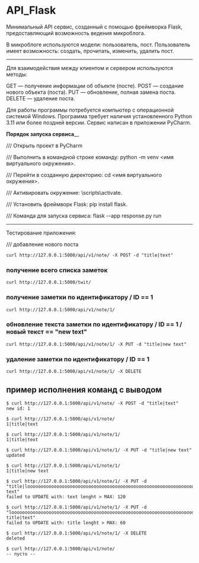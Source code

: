# API_Flask

Минимальный API сервис, созданный с помощью фреймворка Flask, предоставляющий возможность ведения микроблога.

В микроблоге используются модели:
  пользователь,
  пост.
Пользователь имеет возможность:
  создать,
  прочитать,
  изменить,
  удалить пост.
_________________________________________

Для взаимодействия между клиентом и сервером используются методы:

GET — получение информации об объекте (посте).
POST — создание нового объекта (поста).
PUT — обновление, полная замена поста.
DELETE — удаление поста.

Для работы программы потребуется компьютер с операционной системой Windows. 
Программа требует наличия установленного Python 3.11 или более поздней версии.
Сервис написан в приложении PyCharm.

________Порядок запуска сервиса__________

/// Открыть проект в PyCharm

/// Выполнить в командной строке команду: python -m venv <имя виртуального окружения>.

/// Перейти в созданную директорию: cd <имя виртуального окружения>.

/// Активировать окружение: \scripts\activate.

/// Установить фреймворк Flask: pip install flask.

/// Команда для запуска сервиса: flask --app response.py run

_________________________________________

Тестирование приложения:

/// добавление нового поста
```
curl http://127.0.0.1:5000/api/v1/note/ -X POST -d "title|text"
```

### получение всего списка заметок
```
curl http://127.0.0.1:5000/twit/
```

### получение заметки по идентификатору / ID == 1
```
curl http://127.0.0.1:5000/api/v1/note/1/
```

### обновление текста заметки по идентификатору / ID == 1 /  новый текст == "new text"
```
curl http://127.0.0.1:5000/api/v1/note/1/ -X PUT -d "title|new text"
```

### удаление заметки по идентификатору / ID == 1
```
curl http://127.0.0.1:5000/api/v1/note/1/ -X DELETE
```


## пример исполнения команд с выводом

```
$ curl http://127.0.0.1:5000/api/v1/note/ -X POST -d "title|text"
new id: 1

$ curl http://127.0.0.1:5000/api/v1/note/
1|title|text

$ curl http://127.0.0.1:5000/api/v1/note/1/
1|title|text

$ curl http://127.0.0.1:5000/api/v1/note/1/ -X PUT -d "title|new text"
updated

$ curl http://127.0.0.1:5000/api/v1/note/1/
1|title|new text

$ curl http://127.0.0.1:5000/api/v1/note/1/ -X PUT -d "title|loooooooooooooooooooooooooooooooooooooooooooooooooooooooooooooooooooooooooooooooooooooooooooooooooooooooooooooooooooooooooong text"
failed to UPDATE with: text lenght > MAX: 120

$ curl http://127.0.0.1:5000/api/v1/note/1/ -X PUT -d "loooooooooooooooooooooooooooooooooooooooooooooooooooooooooooooooooooooooooooooooooooong title|text"
failed to UPDATE with: title lenght > MAX: 60

$ curl http://127.0.0.1:5000/api/v1/note/1/ -X DELETE
deleted

$ curl http://127.0.0.1:5000/api/v1/note/
-- пусто --
```
